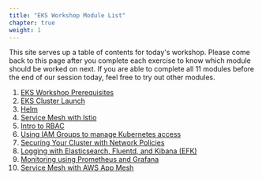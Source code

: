 ```yaml
---
title: "EKS Workshop Module List"
chapter: true
weight: 1
---
```


<!-- Running containers in the AWS Cloud allows you to build robust, scalable applications and services. This workshop will cover running containers using Amazon Elastic Container Service (ECS) both with EC2 Spot and AWS Fargate deployment methods. Throughout this workshop, our container experts will discuss how to get started with AWS container services and host hands-on labs covering what you need to know to begin building modern applications using containers in the cloud.
1. [Advanced VPC Networking](https://www.eksworkshop.com/beginner/160_advanced-networking/)
 -->

This site serves up a table of contents for today's workshop. Please come back to this page after you complete each exercise to know which module should be worked on next. If you are able to complete all 11 modules before the end of our session today, feel free to try out other modules.

1. [EKS Workshop Prerequisites](https://www.eksworkshop.com/020_prerequisites/)
1. [EKS Cluster Launch](https://www.eksworkshop.com/030_eksctl/)
1. [Helm](https://eksworkshop.com/beginner/060_helm/)
1. [Service Mesh with Istio](https://eksworkshop.com/advanced/310_servicemesh_with_istio/)
1. [Intro to RBAC](https://eksworkshop.com/beginner/090_rbac/)
1. [Using IAM Groups to manage Kubernetes access](https://eksworkshop.com/beginner/091_iam-groups/)
1. [Securing Your Cluster with Network Policies](https://eksworkshop.com/beginner/120_network-policies/)
1. [Logging with Elasticsearch, Fluentd, and Kibana (EFK)](https://eksworkshop.com/intermediate/230_logging/)
1. [Monitoring using Prometheus and Grafana](https://eksworkshop.com/intermediate/240_monitoring/)
1. [Service Mesh with AWS App Mesh](https://eksworkshop.com/advanced/320_servicemesh_with_appmesh/)
